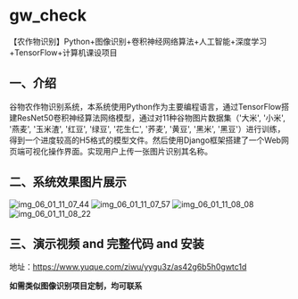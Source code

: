 # gw_check
【农作物识别】Python+图像识别+卷积神经网络算法+人工智能+深度学习+TensorFlow+计算机课设项目

## 一、介绍
谷物农作物识别系统，本系统使用Python作为主要编程语言，通过TensorFlow搭建ResNet50卷积神经算法网络模型，通过对11种谷物图片数据集（'大米', '小米', '燕麦', '玉米渣', '红豆', '绿豆', '花生仁', '荞麦', '黄豆', '黑米', '黑豆'）进行训练，得到一个进度较高的H5格式的模型文件。然后使用Django框架搭建了一个Web网页端可视化操作界面。实现用户上传一张图片识别其名称。

## 二、系统效果图片展示
![img_06_01_11_07_44](https://github.com/user-attachments/assets/880bb507-b74d-4c4d-92f5-c116a61a995a)
![img_06_01_11_07_57](https://github.com/user-attachments/assets/671390ec-c8c2-4b29-9e8f-deaa93f1570c)
![img_06_01_11_08_08](https://github.com/user-attachments/assets/ae7728ec-7caf-4bd0-8bb1-33f7e27bad96)
![img_06_01_11_08_22](https://github.com/user-attachments/assets/870ca68c-5d09-481f-9ed7-bf8f4ed5871e)


## 三、演示视频 and 完整代码 and 安装
地址：https://www.yuque.com/ziwu/yygu3z/as42g6b5h0gwtc1d

**如需类似图像识别项目定制，均可联系**
